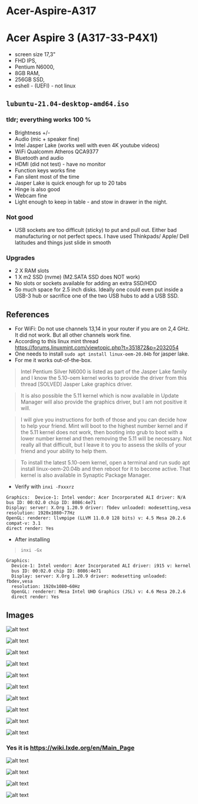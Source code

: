# Acer-Aspire-A317

# Acer Aspire 3 (A317-33-P4X1) 

- screen size 17,3" 
- FHD IPS, 
- Pentium N6000, 
- 8GB RAM, 
- 256GB SSD, 
- eshell - (UEFI) - not linux 

##  ```lubuntu-21.04-desktop-amd64.iso``` 

### tldr; everything works 100 %

- Brightness +/-
- Audio (mic + speaker fine)
- Intel Jasper Lake (works well with even 4K youtube videos)
- WiFi Qualcomm Atheros QCA9377 
- Bluetooth and audio
- HDMI (did not test) - have no monitor
- Function keys works fine
- Fan silent most of the time
- Jasper Lake is quick enough for up to 20 tabs
- Hinge is also good
- Webcam fine
- Light enough to keep in table - and stow in drawer in the night.

### Not good

- USB sockets are too difficult (sticky) to put and pull out. Either bad manufacturing or not perfect specs. I have used Thinkpads/ Apple/ Dell latitudes and things just slide in smooth

### Upgrades

- 2 X RAM slots
- 1 X m2 SSD (nvme) (M2.SATA SSD does NOT work)
- No slots or sockets available for adding an extra SSD/HDD
- So much space for 2.5 inch disks. Ideally one could even put inside a USB-3 hub or sacrifice one of the two USB hubs to add a USB SSD.


## References

- For WiFi: Do not use channels 13,14 in your router if you are on 2,4 GHz. It did not work. But all other channels work fine.
- According to this linux mint thread https://forums.linuxmint.com/viewtopic.php?t=351872&p=2032054
- One needs to install ```sudo apt install linux-oem-20.04b``` for jasper lake.
- For me it works out-of-the-box.

> Intel Pentium Silver N6000 is listed as part of the Jasper Lake family and I know the 5.10-oem kernel works to provide the driver from this thread [SOLVED] Jasper Lake graphics driver.

> It is also possible the 5.11 kernel which is now available in Update Manager will also provide the graphics driver, but I am not positive it will.

> I will give you instructions for both of those and you can decide how to help your friend. Mint will boot to the highest number kernel and if the 5.11 kernel does not work, then booting into grub to boot with a lower number kernel and then removing the 5.11 will be necessary. Not really all that difficult, but I leave it to you to assess the skills of your friend and your ability to help them.

> To install the latest 5.10-oem kernel, open a terminal and run sudo apt install linux-oem-20.04b and then reboot for it to become active. That kernel is also available in Synaptic Package Manager.

- Verify with ```inxi -Fxxxrz```

```
Graphics:  Device-1: Intel vendor: Acer Incorporated ALI driver: N/A 
bus ID: 00:02.0 chip ID: 8086:4e71 
Display: server: X.Org 1.20.9 driver: fbdev unloaded: modesetting,vesa 
resolution: 1920x1080~77Hz 
OpenGL: renderer: llvmpipe (LLVM 11.0.0 128 bits) v: 4.5 Mesa 20.2.6 
compat-v: 3.1 
direct render: Yes 
```

- After installing 
> ```inxi -Gx```

```
Graphics:
  Device-1: Intel vendor: Acer Incorporated ALI driver: i915 v: kernel 
  bus ID: 00:02.0 chip ID: 8086:4e71 
  Display: server: X.Org 1.20.9 driver: modesetting unloaded: fbdev,vesa 
  resolution: 1920x1080~60Hz 
  OpenGL: renderer: Mesa Intel UHD Graphics (JSL) v: 4.6 Mesa 20.2.6 
  direct render: Yes 
```

## Images

![alt text](https://raw.githubusercontent.com/treble2019/Acer-Aspire-A317-33-P4X1/main/01.png "01")

![alt text](https://raw.githubusercontent.com/treble2019/Acer-Aspire-A317-33-P4X1/main/02.png "02")

![alt text](https://raw.githubusercontent.com/treble2019/Acer-Aspire-A317-33-P4X1/main/03.png "01")

![alt text](https://raw.githubusercontent.com/treble2019/Acer-Aspire-A317-33-P4X1/main/04.png "01")

![alt text](https://raw.githubusercontent.com/treble2019/Acer-Aspire-A317-33-P4X1/main/05.png "01")

![alt text](https://raw.githubusercontent.com/treble2019/Acer-Aspire-A317-33-P4X1/main/06.png "01")

![alt text](https://raw.githubusercontent.com/treble2019/Acer-Aspire-A317-33-P4X1/main/07.png "01")

![alt text](https://raw.githubusercontent.com/treble2019/Acer-Aspire-A317-33-P4X1/main/08.png "01")

![alt text](https://raw.githubusercontent.com/treble2019/Acer-Aspire-A317-33-P4X1/main/09.png "01")

![alt text](https://raw.githubusercontent.com/treble2019/Acer-Aspire-A317-33-P4X1/main/10.png "01")

### Yes it is https://wiki.lxde.org/en/Main_Page

![alt text](https://raw.githubusercontent.com/treble2019/Acer-Aspire-A317-33-P4X1/main/11.png "01")

![alt text](https://raw.githubusercontent.com/treble2019/Acer-Aspire-A317-33-P4X1/main/12.png "01")

![alt text](https://raw.githubusercontent.com/treble2019/Acer-Aspire-A317-33-P4X1/main/13.png "01")

![alt text](https://raw.githubusercontent.com/treble2019/Acer-Aspire-A317-33-P4X1/main/14.png "01")



